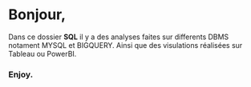 # Bonjour,
Dans ce dossier **SQL** il y a des analyses faites sur differents DBMS notament MYSQL et BIGQUERY.
Ainsi que des visulations réalisées sur Tableau ou PowerBI.
### Enjoy.
